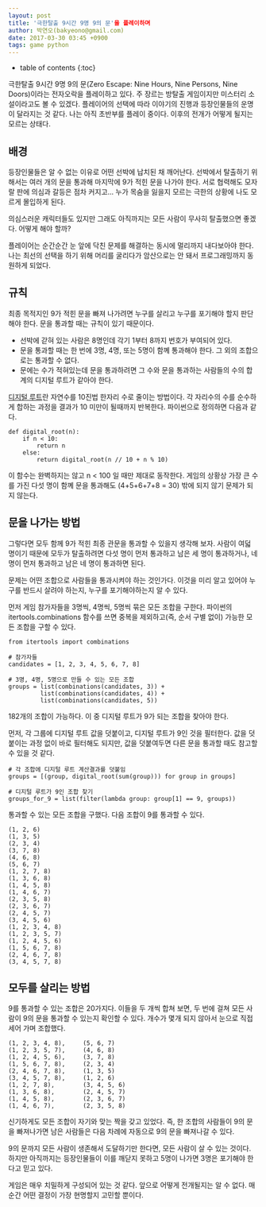 ```yaml
---
layout: post
title: '극한탈출 9시간 9명 9의 문'을 플레이하며
author: 박연오(bakyeono@gmail.com)
date: 2017-03-30 03:45 +0900
tags: game python
---
```

* table of contents
{:toc}

극한탈출 9시간 9명 9의 문(Zero Escape: Nine Hours, Nine Persons, Nine Doors)이라는 전자오락을 플레이하고 있다. 주 장르는 방탈출 게임이지만 미스터리 소설이라고도 볼 수 있겠다. 플레이어의 선택에 따라 이야기의 진행과 등장인물들의 운명이 달라지는 것 같다. 나는 아직 초반부를 플레이 중이다. 이후의 전개가 어떻게 될지는 모르는 상태다. 

## 배경

등장인물들은 알 수 없는 이유로 어떤 선박에 납치된 채 깨어난다. 선박에서 탈출하기 위해서는 여러 개의 문을 통과해 마지막에 9가 적힌 문을 나가야 한다. 서로 협력해도 모자랄 판에 의심과 갈등은 점차 커지고... 누가 목숨을 잃을지 모르는 극한의 상황에 나도 모르게 몰입하게 된다.

의심스러운 캐릭터들도 있지만 그래도 아직까지는 모든 사람이 무사히 탈출했으면 좋겠다. 어떻게 해야 할까?

플레이어는 순간순간 눈 앞에 닥친 문제를 해결하는 동시에 멀리까지 내다보아야 한다. 나는 최선의 선택을 하기 위해 머리를 굴리다가 암산으로는 안 돼서 프로그래밍까지 동원하게 되었다.


## 규칙

최종 목적지인 9가 적힌 문을 빠져 나가려면 누구를 살리고 누구를 포기해야 할지 판단해야 한다. 문을 통과할 때는 규칙이 있기 때문이다.

* 선박에 갇혀 있는 사람은 8명인데 각기 1부터 8까지 번호가 부여되어 있다.
* 문을 통과할 때는 한 번에 3명, 4명, 또는 5명이 함꼐 통과해야 한다. 그 외의 조합으로는 통과할 수 없다.
* 문에는 수가 적혀있는데 문을 통과하려면 그 수와 문을 통과하는 사람들의 수의 합계의 디지털 루트가 같아야 한다.

[디지털 루트](https://en.wikipedia.org/wiki/Digital_root)란 자연수를 10진법 한자리 수로 줄이는 방법이다. 각 자리수의 수를 순수하게 합하는 과정을 결과가 10 미만이 될때까지 반복한다. 파이썬으로 정의하면 다음과 같다.

    def digital_root(n):
        if n < 10:
            return n
        else:
            return digital_root(n // 10 + n % 10)

이 함수는 완벽하지는 않고 n < 100 일 때만 제대로 동작한다. 게임의 상황상 가장 큰 수를 가진 다섯 명이 함꼐 문을 통과해도 (4+5+6+7+8 = 30) 밖에 되지 않기 문제가 되지 않는다.


## 문을 나가는 방법

그렇다면 모두 함께 9가 적힌 최종 관문을 통과할 수 있을지 생각해 보자. 사람이 여덟 명이기 때문에 모두가 탈출하려면 다섯 명이 먼저 통과하고 남은 세 명이 통과하거나, 네 명이 먼저 통과하고 남은 네 명이 통과하면 된다.

문제는 어떤 조합으로 사람들을 통과시켜야 하는 것인가다. 이것을 미리 알고 있어야 누구를 반드시 살려야 하는지, 누구를 포기해야하는지 알 수 있다.

먼저 게임 참가자들을 3명씩, 4명씩, 5명씩 묶은 모든 조합을 구한다. 파이썬의 itertools.combinations 함수를 쓰면 중복을 제외하고(즉, 순서 구별 없이) 가능한 모든 조합을 구할 수 있다.

    from itertools import combinations
    
    # 참가자들
    candidates = [1, 2, 3, 4, 5, 6, 7, 8]
    
    # 3명, 4명, 5명으로 만들 수 있는 모든 조합
    groups = list(combinations(candidates, 3)) +
             list(combinations(candidates, 4)) +
             list(combinations(candidates, 5))

182개의 조합이 가능하다. 이 중 디지털 루트가 9가 되는 조합을 찾아야 한다.

먼저, 각 그룹에 디지털 루트 값을 덧붙이고, 디지털 루트가 9인 것을 필터한다. 값을 덧붙이는 과정 없이 바로 필터해도 되지만, 값을 덧붙여두면 다른 문을 통과할 때도 참고할 수 있을 것 같다.

    # 각 조합에 디지털 루트 계산결과를 덧붙임
    groups = [(group, digital_root(sum(group))) for group in groups]
    
    # 디지털 루트가 9인 조합 찾기
    groups_for_9 = list(filter(lambda group: group[1] == 9, groups))

통과할 수 있는 모든 조합을 구했다. 다음 조합이 9를 통과할 수 있다.

    (1, 2, 6)
    (1, 3, 5)
    (2, 3, 4)
    (3, 7, 8)
    (4, 6, 8)
    (5, 6, 7)
    (1, 2, 7, 8)
    (1, 3, 6, 8)
    (1, 4, 5, 8)
    (1, 4, 6, 7)
    (2, 3, 5, 8)
    (2, 3, 6, 7)
    (2, 4, 5, 7)
    (3, 4, 5, 6)
    (1, 2, 3, 4, 8)
    (1, 2, 3, 5, 7)
    (1, 2, 4, 5, 6)
    (1, 5, 6, 7, 8)
    (2, 4, 6, 7, 8)
    (3, 4, 5, 7, 8)


## 모두를 살리는 방법

9를 통과할 수 있는 조합은 20가지다. 이들을 두 개씩 합쳐 보면, 두 번에 걸쳐 모든 사람이 9의 문을 통과할 수 있는지 확인할 수 있다. 개수가 몇개 되지 않아서 눈으로 직접 세어 가며 조합했다.

    (1, 2, 3, 4, 8),     (5, 6, 7)
    (1, 2, 3, 5, 7),     (4, 6, 8)
    (1, 2, 4, 5, 6),     (3, 7, 8)
    (1, 5, 6, 7, 8),     (2, 3, 4)
    (2, 4, 6, 7, 8),     (1, 3, 5)
    (3, 4, 5, 7, 8),     (1, 2, 6)
    (1, 2, 7, 8),        (3, 4, 5, 6)
    (1, 3, 6, 8),        (2, 4, 5, 7)
    (1, 4, 5, 8),        (2, 3, 6, 7)
    (1, 4, 6, 7),        (2, 3, 5, 8)

신기하게도 모든 조합이 자기와 맞는 짝을 갖고 있었다. 즉, 한 조합의 사람들이 9의 문을 빠져나가면 남은 사람들은 다음 차례에 자동으로 9의 문을 빠져나갈 수 있다.

9의 문까지 모든 사람이 생존해서 도달하기만 한다면, 모든 사람이 살 수 있는 것이다. 하지만 아직까지는 등장인물들이 이를 깨닫지 못하고 5명이 나가면 3명은 포기해야 한다고 믿고 있다.

게임은 매우 치밀하게 구성되어 있는 것 같다. 앞으로 어떻게 전개될지는 알 수 없다. 매 순간 어떤 결정이 가장 현명할지 고민할 뿐이다.



